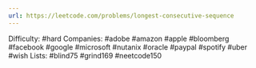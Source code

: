 ```yaml
---
url: https://leetcode.com/problems/longest-consecutive-sequence
---
```


Difficulty: #hard
Companies: #adobe #amazon #apple #bloomberg #facebook #google #microsoft #nutanix #oracle #paypal #spotify #uber #wish
Lists: #blind75 #grind169 #neetcode150